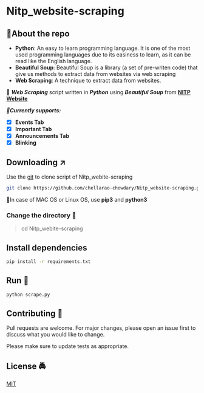 # Nitp_website-scraping

## :pushpin:About the repo

- **Python**: An easy to learn programming language. It is one of the most used programming languages due to its easiness to learn, as it can be read like the English language.
- **Beautiful Soup**: Beautiful Soup is a library (a set of pre-writen code) that give us methods to extract data from websites via web scraping
- **Web Scraping**: A technique to extract data from websites.


:facepunch: ***Web Scraping*** script written in ***Python*** using ***Beautiful Soup*** from **[NITP Website](http://www.nitp.ac.in/php/home.php)**

***:construction:Currently supports:***

- [x] __Events Tab__
- [x] __Important Tab__
- [x] __Announcements Tab__
- [x] __Blinking__

## Downloading :arrow_upper_right:

Use the [git](https://git-scm.com/) to clone script of Nitp_webite-scraping

```bash
git clone https://github.com/chellarao-chowdary/Nitp_website-scraping.git
```

:round_pushpin:In case of MAC OS or Linux OS, use **pip3** and **python3**

### Change the directory :open_file_folder:

> cd Nitp_webite-scraping

## Install dependencies

```bash
pip install -r requirements.txt
```

## Run :runner:

```python
python scrape.py
```

## Contributing :100:
Pull requests are welcome. For major changes, please open an issue first to discuss what you would like to change.

Please make sure to update tests as appropriate.

## License :oncoming_police_car:
[ MIT ](https://github.com/chellarao-chowdary/Nitp_website-scraping/blob/master/LICENSE)

